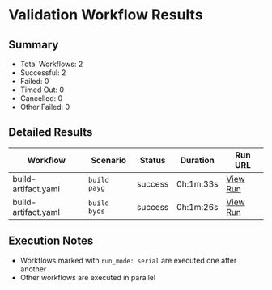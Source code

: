 # Validation Workflow Results

## Summary
- Total Workflows: 2
- Successful: 2
- Failed: 0
- Timed Out: 0
- Cancelled: 0
- Other Failed: 0

## Detailed Results

| Workflow | Scenario | Status | Duration | Run URL |
|----------|----------|---------|-----------|----------|
| build-artifact.yaml | `build payg` | success | 0h:1m:33s | [View Run](https://github.com/azure-javaee/rhel-jboss-templates/actions/runs/17366634227) |
| build-artifact.yaml | `build byos` | success | 0h:1m:26s | [View Run](https://github.com/azure-javaee/rhel-jboss-templates/actions/runs/17366635556) |


## Execution Notes
- Workflows marked with `run_mode: serial` are executed one after another
- Other workflows are executed in parallel
